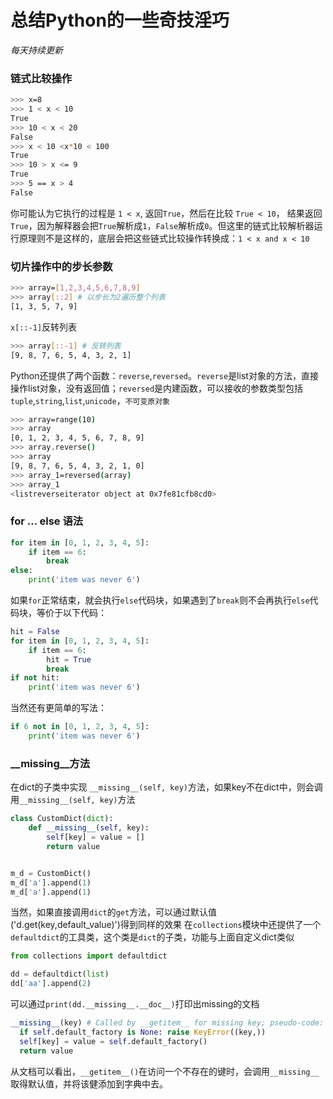 # 总结Python的一些奇技淫巧

_每天持续更新_

### 链式比较操作
```bash
>>> x=8
>>> 1 < x < 10
True
>>> 10 < x < 20
False
>>> x < 10 <x*10 < 100
True
>>> 10 > x <= 9
True
>>> 5 == x > 4
False
```

你可能认为它执行的过程是 `1 < x`, 返回`True`，然后在比较 `True < 10`， 结果返回`True`，因为解释器会把`True`解析成`1`，`False`解析成`0`。但这里的链式比较解析器运行原理则不是这样的，底层会把这些链式比较操作转换成：`1 < x and x < 10` 
### 切片操作中的步长参数
```bash
>>> array=[1,2,3,4,5,6,7,8,9]
>>> array[::2] # 以步长为2遍历整个列表
[1, 3, 5, 7, 9]
```
`x[::-1]`反转列表
```bash
>>> array[::-1] # 反转列表
[9, 8, 7, 6, 5, 4, 3, 2, 1]
```
Python还提供了两个函数：`reverse`,`reversed`。`reverse`是list对象的方法，直接操作list对象，没有返回值；`reversed`是内建函数，可以接收的参数类型包括 `tuple`,`string`,`list`,`unicode`，`不可变原对象`
```bash
>>> array=range(10)
>>> array
[0, 1, 2, 3, 4, 5, 6, 7, 8, 9]
>>> array.reverse()
>>> array
[9, 8, 7, 6, 5, 4, 3, 2, 1, 0]
>>> array_1=reversed(array)
>>> array_1
<listreverseiterator object at 0x7fe81cfb8cd0>
```
### for ... else 语法
```python
for item in [0, 1, 2, 3, 4, 5]:
    if item == 6:
        break
else:
    print('item was never 6')
```
如果`for`正常结束，就会执行`else`代码块，如果遇到了`break`则不会再执行`else`代码块，等价于以下代码：
```python
hit = False
for item in [0, 1, 2, 3, 4, 5]:
    if item == 6:
        hit = True
        break
if not hit:
    print('item was never 6')
```
当然还有更简单的写法：
```python
if 6 not in [0, 1, 2, 3, 4, 5]:
    print('item was never 6')
```
### __missing__方法
在dict的子类中实现 `__missing__(self, key)`方法，如果key不在dict中，则会调用`__missing__(self, key)`方法
```python
class CustomDict(dict):
    def __missing__(self, key):
        self[key] = value = []
        return value


m_d = CustomDict()
m_d['a'].append(1)
m_d['a'].append(1)
```
当然，如果直接调用`dict`的`get`方法，可以通过默认值('d.get(key,default_value)')得到同样的效果
在`collections`模块中还提供了一个`defaultdict`的工具类，这个类是`dict`的子类，功能与上面自定义dict类似
```python
from collections import defaultdict

dd = defaultdict(list)
dd['aa'].append(2)
```
可以通过`print(dd.__missing__.__doc__)`打印出missing的文档
```python
__missing__(key) # Called by __getitem__ for missing key; pseudo-code:
  if self.default_factory is None: raise KeyError((key,))
  self[key] = value = self.default_factory()
  return value
```
从文档可以看出，`__getitem__()`在访问一个不存在的键时，会调用`__missing__`取得默认值，并将该健添加到字典中去。
